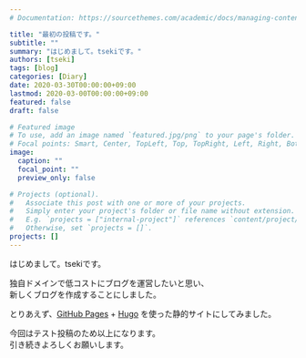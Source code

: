 ```yaml
---
# Documentation: https://sourcethemes.com/academic/docs/managing-content/

title: "最初の投稿です。"
subtitle: ""
summary: "はじめまして。tsekiです。"
authors: [tseki]
tags: [blog]
categories: [Diary]
date: 2020-03-30T00:00:00+09:00
lastmod: 2020-03-00T00:00:00+09:00
featured: false
draft: false

# Featured image
# To use, add an image named `featured.jpg/png` to your page's folder.
# Focal points: Smart, Center, TopLeft, Top, TopRight, Left, Right, BottomLeft, Bottom, BottomRight.
image:
  caption: ""
  focal_point: ""
  preview_only: false

# Projects (optional).
#   Associate this post with one or more of your projects.
#   Simply enter your project's folder or file name without extension.
#   E.g. `projects = ["internal-project"]` references `content/project/deep-learning/index.md`.
#   Otherwise, set `projects = []`.
projects: []
---
```


はじめまして。tsekiです。

独自ドメインで低コストにブログを運営したいと思い、  
新しくブログを作成することにしました。

とりあえず、[GitHub Pages](https://help.github.com/ja/github/working-with-github-pages/about-github-pages) + [Hugo](https://gohugo.io/) を使った静的サイトにしてみました。

今回はテスト投稿のため以上になります。  
引き続きよろしくお願いします。